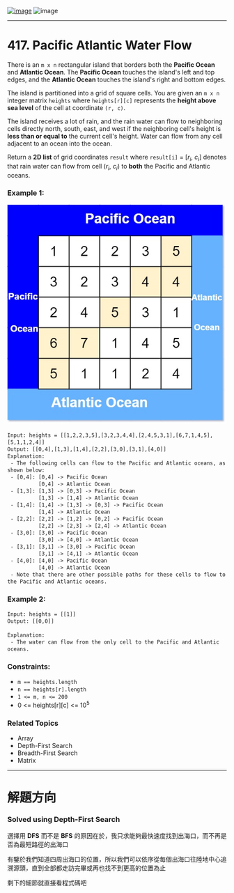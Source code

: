 [![image](https://img.shields.io/badge/Leetcode-Link-blue?logo=leetcode)](https://leetcode.com/problems/pacific-atlantic-water-flow/)
![image](https://img.shields.io/badge/Difficulty-Medium-yellow)

---

# 417. Pacific Atlantic Water Flow

There is an `m x n` rectangular island that borders both the **Pacific Ocean** and **Atlantic Ocean**. The **Pacific Ocean** touches the island's left and top edges, and the **Atlantic Ocean** touches the island's right and bottom edges.

The island is partitioned into a grid of square cells. You are given an `m x n` integer matrix `heights` where `heights[r][c]` represents the **height above sea level** of the cell at coordinate `(r, c)`.

The island receives a lot of rain, and the rain water can flow to neighboring cells directly north, south, east, and west if the neighboring cell's height is **less than or equal to** the current cell's height. Water can flow from any cell adjacent to an ocean into the ocean.

Return a **2D list** of grid coordinates `result` where `result[i]` = [$r_i$, $c_i$] denotes that rain water can flow from cell ($r_i$, $c_i$) to **both** the Pacific and Atlantic oceans.

### Example 1:

![image](./image/waterflow-grid.jpeg)

```
Input: heights = [[1,2,2,3,5],[3,2,3,4,4],[2,4,5,3,1],[6,7,1,4,5],[5,1,1,2,4]]
Output: [[0,4],[1,3],[1,4],[2,2],[3,0],[3,1],[4,0]]
Explanation: 
 - The following cells can flow to the Pacific and Atlantic oceans, as shown below:
 - [0,4]: [0,4] -> Pacific Ocean 
          [0,4] -> Atlantic Ocean
 - [1,3]: [1,3] -> [0,3] -> Pacific Ocean 
          [1,3] -> [1,4] -> Atlantic Ocean
 - [1,4]: [1,4] -> [1,3] -> [0,3] -> Pacific Ocean 
          [1,4] -> Atlantic Ocean
 - [2,2]: [2,2] -> [1,2] -> [0,2] -> Pacific Ocean 
          [2,2] -> [2,3] -> [2,4] -> Atlantic Ocean
 - [3,0]: [3,0] -> Pacific Ocean 
          [3,0] -> [4,0] -> Atlantic Ocean
 - [3,1]: [3,1] -> [3,0] -> Pacific Ocean 
          [3,1] -> [4,1] -> Atlantic Ocean
 - [4,0]: [4,0] -> Pacific Ocean 
          [4,0] -> Atlantic Ocean
 - Note that there are other possible paths for these cells to flow to the Pacific and Atlantic oceans.
```

### Example 2:

```
Input: heights = [[1]]
Output: [[0,0]]

Explanation:
 - The water can flow from the only cell to the Pacific and Atlantic oceans.
```

### Constraints:

- `m == heights.length`
- `n == heights[r].length`
- `1 <= m, n <= 200`
- 0 <= heights[r][c] <= $10^5$

### Related Topics

- Array
- Depth-First Search
- Breadth-First Search
- Matrix
  
---

# 解題方向

### Solved using Depth-First Search

選擇用 **DFS** 而不是 **BFS** 的原因在於，我只求能夠最快速度找到出海口，而不再是否為最短路徑的出海口

有鑒於我們知道四周出海口的位置，所以我們可以依序從每個出海口往陸地中心追溯源頭，直到全部都走訪完畢或再也找不到更高的位置為止

剩下的細節就直接看程式碼吧